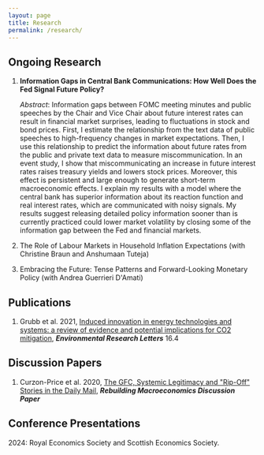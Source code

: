 ```yaml
---
layout: page
title: Research
permalink: /research/
---
```


## Ongoing Research 

1. **Information Gaps in Central Bank Communications: How Well Does the Fed Signal Future Policy?**

   *Abstract*: Information gaps between FOMC meeting minutes and public speeches by the Chair and Vice Chair about future interest rates can result in financial market surprises, leading to fluctuations in stock and bond prices. First, I estimate the relationship from the text data of public speeches to high-frequency changes in market expectations. Then, I use this relationship to predict the information about future rates from the public and private text data to measure miscommunication. In an event study, I show that miscommunicating an increase in future interest rates raises treasury yields and lowers stock prices. Moreover, this effect is persistent and large enough to generate short-term macroeconomic effects. I explain my results with a model where the central bank has superior information about its reaction function and real interest rates, which are communicated with noisy signals. My results suggest releasing detailed policy information sooner than is currently practiced could lower market volatility by closing some of the information gap between the Fed and financial markets.

2. The Role of Labour Markets in Household Inflation Expectations (with Christine Braun and Anshumaan Tuteja)

3. Embracing the Future: Tense Patterns and Forward-Looking Monetary Policy (with Andrea Guerrieri D'Amati)


## Publications 

1. Grubb et al. 2021, [Induced innovation in energy technologies and systems: a review of evidence and potential implications for CO2 mitigation](https://iopscience.iop.org/article/10.1088/1748-9326/abde07/meta), _**Environmental Research Letters**_ 16.4

## Discussion Papers

1. Curzon-Price et al. 2020, [The GFC, Systemic Legitimacy and "Rip-Off" Stories in the Daily Mail](https://www.rebuildingmacroeconomics.ac.uk/the-gfc-systemic-legitimacy-and-rip), _**Rebuilding Macroeconomics Discussion Paper**_


## Conference Presentations

2024: Royal Economics Society and Scottish Economics Society.